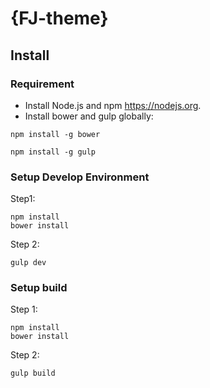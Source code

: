 # {FJ-theme}

## Install
### Requirement
- Install Node.js and npm https://nodejs.org.
- Install bower and gulp globally:
```
npm install -g bower
```
```
npm install -g gulp
```
### Setup Develop Environment
Step1:
```
npm install
bower install
```

Step 2:
```
gulp dev
```


### Setup build
Step 1:
```
npm install
bower install
```

Step 2:
```
gulp build
```
